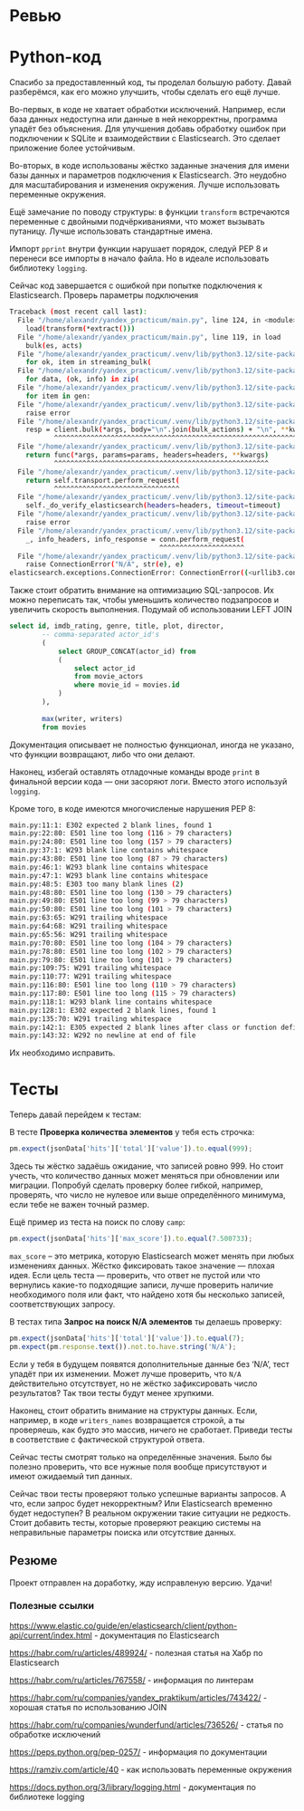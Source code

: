 # Ревью

# Python-код

Спасибо за предоставленный код, ты проделал большую работу. Давай разберёмся, как его можно улучшить, чтобы сделать его ещё лучше.

Во-первых, в коде не хватает обработки исключений. Например, если база данных недоступна или данные в ней некорректны, программа упадёт без объяснения. Для улучшения добавь обработку ошибок при подключении к SQLite и взаимодействии с Elasticsearch. Это сделает приложение более устойчивым.

Во-вторых, в коде использованы жёстко заданные значения для имени базы данных и параметров подключения к Elasticsearch. Это неудобно для масштабирования и изменения окружения. Лучше использовать переменные окружения.

Ещё замечание по поводу структуры: в функции `transform` встречаются переменные с двойными подчёркиваниями, что может вызывать путаницу. Лучше использовать стандартные имена. 

Импорт `pprint` внутри функции нарушает порядок, следуй PEP 8 и перенеси все импорты в начало файла. Но в идеале использовать библиотеку `logging`.

Сейчас код завершается с ошибкой при попытке подключения к Elasticsearch. Проверь параметры подключения
```bash
Traceback (most recent call last):
  File "/home/alexandr/yandex_practicum/main.py", line 124, in <module>
    load(transform(*extract()))
  File "/home/alexandr/yandex_practicum/main.py", line 119, in load
    bulk(es, acts)
  File "/home/alexandr/yandex_practicum/.venv/lib/python3.12/site-packages/elasticsearch/helpers/actions.py", line 410, in bulk
    for ok, item in streaming_bulk(
  File "/home/alexandr/yandex_practicum/.venv/lib/python3.12/site-packages/elasticsearch/helpers/actions.py", line 329, in streaming_bulk
    for data, (ok, info) in zip(
  File "/home/alexandr/yandex_practicum/.venv/lib/python3.12/site-packages/elasticsearch/helpers/actions.py", line 256, in _process_bulk_chunk
    for item in gen:
  File "/home/alexandr/yandex_practicum/.venv/lib/python3.12/site-packages/elasticsearch/helpers/actions.py", line 195, in _process_bulk_chunk_error
    raise error
  File "/home/alexandr/yandex_practicum/.venv/lib/python3.12/site-packages/elasticsearch/helpers/actions.py", line 240, in _process_bulk_chunk
    resp = client.bulk(*args, body="\n".join(bulk_actions) + "\n", **kwargs)
           ^^^^^^^^^^^^^^^^^^^^^^^^^^^^^^^^^^^^^^^^^^^^^^^^^^^^^^^^^^^^^^^^^
  File "/home/alexandr/yandex_practicum/.venv/lib/python3.12/site-packages/elasticsearch/client/utils.py", line 347, in _wrapped
    return func(*args, params=params, headers=headers, **kwargs)
           ^^^^^^^^^^^^^^^^^^^^^^^^^^^^^^^^^^^^^^^^^^^^^^^^^^^^^
  File "/home/alexandr/yandex_practicum/.venv/lib/python3.12/site-packages/elasticsearch/client/__init__.py", line 472, in bulk
    return self.transport.perform_request(
           ^^^^^^^^^^^^^^^^^^^^^^^^^^^^^^^
  File "/home/alexandr/yandex_practicum/.venv/lib/python3.12/site-packages/elasticsearch/transport.py", line 417, in perform_request
    self._do_verify_elasticsearch(headers=headers, timeout=timeout)
  File "/home/alexandr/yandex_practicum/.venv/lib/python3.12/site-packages/elasticsearch/transport.py", line 606, in _do_verify_elasticsearch
    raise error
  File "/home/alexandr/yandex_practicum/.venv/lib/python3.12/site-packages/elasticsearch/transport.py", line 569, in _do_verify_elasticsearch
    _, info_headers, info_response = conn.perform_request(
                                     ^^^^^^^^^^^^^^^^^^^^^
  File "/home/alexandr/yandex_practicum/.venv/lib/python3.12/site-packages/elasticsearch/connection/http_urllib3.py", line 280, in perform_request
    raise ConnectionError("N/A", str(e), e)
elasticsearch.exceptions.ConnectionError: ConnectionError((<urllib3.connection.HTTPConnection object at 0x75ff320e17c0>, 'Connection to 192.168.1.252 timed out. (connect timeout=10)'))
```

Также стоит обратить внимание на оптимизацию SQL-запросов. Их можно переписать так, чтобы уменьшить количество подзапросов и увеличить скорость выполнения.
Подумай об использовании LEFT JOIN

```SQL
select id, imdb_rating, genre, title, plot, director,
        -- comma-separated actor_id's
        (
            select GROUP_CONCAT(actor_id) from
            (
                select actor_id
                from movie_actors
                where movie_id = movies.id
            )
        ),
        
        max(writer, writers)
        from movies
```

Документация описывает не полностью функционал, иногда не указано, что функции возвращают, либо что они делают.

Наконец, избегай оставлять отладочные команды вроде `print` в финальной версии кода — они засоряют логи. Вместо этого используй `logging`.

Кроме того, в коде имеются многочисленые нарушения PEP 8:

```bash
main.py:11:1: E302 expected 2 blank lines, found 1
main.py:22:80: E501 line too long (116 > 79 characters)
main.py:24:80: E501 line too long (157 > 79 characters)
main.py:37:1: W293 blank line contains whitespace
main.py:43:80: E501 line too long (87 > 79 characters)
main.py:46:1: W293 blank line contains whitespace
main.py:47:1: W293 blank line contains whitespace
main.py:48:5: E303 too many blank lines (2)
main.py:48:80: E501 line too long (130 > 79 characters)
main.py:49:80: E501 line too long (99 > 79 characters)
main.py:50:80: E501 line too long (101 > 79 characters)
main.py:63:65: W291 trailing whitespace
main.py:64:68: W291 trailing whitespace
main.py:65:56: W291 trailing whitespace
main.py:70:80: E501 line too long (104 > 79 characters)
main.py:78:80: E501 line too long (102 > 79 characters)
main.py:79:80: E501 line too long (101 > 79 characters)
main.py:109:75: W291 trailing whitespace
main.py:110:77: W291 trailing whitespace
main.py:116:80: E501 line too long (110 > 79 characters)
main.py:117:80: E501 line too long (115 > 79 characters)
main.py:118:1: W293 blank line contains whitespace
main.py:128:1: E302 expected 2 blank lines, found 1
main.py:135:70: W291 trailing whitespace
main.py:142:1: E305 expected 2 blank lines after class or function definition, found 1
main.py:143:32: W292 no newline at end of file
```
Их необходимо исправить. 

# Тесты

Теперь давай перейдем к тестам:

В тесте **Проверка количества элементов** у тебя есть строчка:
```javascript
pm.expect(jsonData['hits']['total']['value']).to.equal(999);
```
Здесь ты жёстко задаёшь ожидание, что записей ровно 999. Но стоит учесть, что количество данных может меняться при обновлении или миграции. Попробуй сделать проверку более гибкой, например, проверять, что число не нулевое или выше определённого минимума, если тебе не важен точный размер.

Ещё пример из теста на поиск по слову `camp`:
```javascript
pm.expect(jsonData['hits']['max_score']).to.equal(7.500733);
```
`max_score` – это метрика, которую Elasticsearch может менять при любых изменениях данных. Жёстко фиксировать такое значение — плохая идея. Если цель теста — проверить, что ответ не пустой или что вернулись какие-то подходящие записи, лучше проверить наличие необходимого поля или факт, что найдено хотя бы несколько записей, соответствующих запросу.

В тестах типа **Запрос на поиск N/A элементов** ты делаешь проверку:
```javascript
pm.expect(jsonData['hits']['total']['value']).to.equal(7);
pm.expect(pm.response.text()).not.to.have.string('N/A');
```
Если у тебя в будущем появятся дополнительные данные без ‘N/A’, тест упадёт при их изменении. Может лучше проверить, что `N/A` действительно отсутствует, но не жёстко зафиксировать число результатов? Так твои тесты будут менее хрупкими.

Наконец, стоит обратить внимание на структуры данных. Если, например, в коде `writers_names` возвращается строкой, а ты проверяешь, как будто это массив, ничего не сработает. Приведи тесты в соответствие с фактической структурой ответа.

Сейчас тесты смотрят только на определённые значения. Было бы полезно проверить, что все нужные поля вообще присутствуют и имеют ожидаемый тип данных. 

Сейчас твои тесты проверяют только успешные варианты запросов. А что, если запрос будет некорректным? Или Elasticsearch временно будет недоступен? В реальном окружении такие ситуации не редкость. Стоит добавить тесты, которые проверяют реакцию системы на неправильные параметры поиска или отсутствие данных. 

## Резюме

Проект отправлен на доработку, жду исправленую версию. Удачи!

### Полезные ссылки

https://www.elastic.co/guide/en/elasticsearch/client/python-api/current/index.html - документация по Elasticsearch

https://habr.com/ru/articles/489924/ - полезная статья на Хабр по Elasticsearch

https://habr.com/ru/articles/767558/ - информация по линтерам

https://habr.com/ru/companies/yandex_praktikum/articles/743422/ - хорошая статья по использованию JOIN

https://habr.com/ru/companies/wunderfund/articles/736526/ - статья по обработке исключений

https://peps.python.org/pep-0257/ - информация по документации

https://ramziv.com/article/40 - как использовать переменные окружения

https://docs.python.org/3/library/logging.html - документация по библиотеке logging